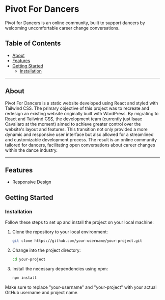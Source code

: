 # Pivot For Dancers

Pivot for Dancers is an online community, built to support dancers by welcoming uncomfortable career change conversations.

## Table of Contents

- [About](#about)
- [Features](#features)
- [Getting Started](#getting-started)
  - [Installation](#installation)

---

## About

Pivot For Dancers is a static website developed using React and styled with Tailwind CSS. The primary objective of this project was to recreate and redesign an existing website originally built with WordPress. By migrating to React and Tailwind CSS, the development team (currently just Isaac Cavallaro at the moment) aimed to achieve greater control over the website's layout and features. This transition not only provided a more dynamic and responsive user interface but also allowed for a streamlined and customizable development process. The result is an online community tailored for dancers, facilitating open conversations about career changes within the dance industry.

---

## Features

- Responsive Design

## Getting Started

### Installation

Follow these steps to set up and install the project on your local machine:

1. Clone the repository to your local environment:

    ```bash
    git clone https://github.com/your-username/your-project.git
    ```

2. Change into the project directory:

    ```bash
    cd your-project
    ```

3. Install the necessary dependencies using npm:

    ```bash
    npm install
    ```

Make sure to replace "your-username" and "your-project" with your actual GitHub username and project name.
